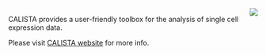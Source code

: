 <img style = "float: right;" src = "https://github.com/CABSEL/CALISTA/blob/master/calista.png">

CALISTA provides a user-friendly toolbox for the analysis of single cell expression data. 

Please visit [CALISTA website](https://www.cabselab.com/calista) for more info.

